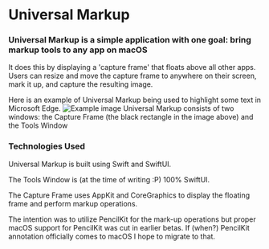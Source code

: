 # Universal Markup

### Universal Markup is a simple application with one goal: bring markup tools to any app on macOS

It does this by displaying a 'capture frame' that floats above all other apps. Users can resize and move the capture frame to anywhere on their screen, mark it up, and capture the resulting image.

Here is an example of Universal Markup being used to highlight some text in Microsoft Edge.
![Example image](example_image_1.png?raw=true "Universal Markup in use")
Universal Markup consists of two windows: the Capture Frame (the black rectangle in the image above) and the Tools Window 


### Technologies Used

Universal Markup is built using Swift and SwiftUI. 

The Tools Window is (at the time of writing :P) 100% SwiftUI. 

The Capture Frame uses AppKit and CoreGraphics to display the floating frame and perform markup operations. 

The intention was to utilize PencilKit for the mark-up operations but proper macOS support for PencilKit was cut in earlier betas. If (when?) PencilKit annotation officially comes to macOS I hope to migrate to that.
